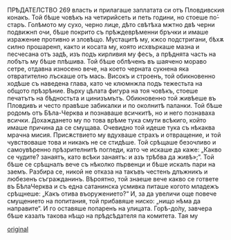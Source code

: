 ﻿ПРѢДАТЕЛСТВО
269
власть и прилагаше заплатата си отъ Пловдивския конакъ. Той бѣше човѣкъ на четирийсеть и петь години, но стоеше по́-старъ. Голѣмото му сухо, черно лице, дѣто свѣтѣха мжтно двѣ черни подвижнп очи, бѣше покрито съ прѣждеврѣменни бръчки и имаше изражение противно и зловѣщо. Мустацитѣ му, кжсо подстригани, бѣхѫ силно прошаренп, както и косата му, която исхвъркаше мазна и песчесана отъ задѣ, изъ подъ кирливия му фесъ, а прѣднята часть на лобътъ му бѣше плѣшива. Той бѣше облѣченъ въ шаячено мораво сетре, отдавна износено вече, на което черната сукнена яка отвратително лъскаше отъ мась. Високъ и строенъ, той обикновенно ходѣше съ наведена глава, като че клюмнжла подъ тежестьта на общото прѣзрѣние. Върху цѣлата фигура на тоя човѣкъ, стоеше печатътъ на бѣдностьта и цинизъмътъ. Обикновенно той живѣеше въ Пловдивъ и често правѣше забикалки и по околнитѣ паланки. Той бѣше родомъ отъ Бѣла-Черква и познаваше всичкитѣ, но и него познаваха всички. Дохаждането му по това врѣме тука смути всѣкиго, който имаше причина да се смущава. Очевидно той идеше тука съ нѣкаква мрачна мисия. Присѫствието му вдухваше страхъ и отвращение, и той чувствоваше това и никакъ не се стидѣше. Той срѣщаше безочливо и самоувѣренно прѣзрителнитѣ погледи, като че искаше да каже: „Какво се чудите? занаятъ, като всѣки занаятъ: и азъ трѣбва да живѣ»;“. Той бѣше се срѣщналъ вече съ нѣколко първенци и бѣше искалъ пари на заемъ. Разбира се, никой не отказа на такъвъ честенъ длъжникъ и любезенъ съгражданинъ. Вѣроятно, той знаеше вече какво се гответе въ БѣлаЧерква и съ една сатанинска усмивка питаше когото младежъ срѣщнеше: „Какъ отива въоружението?“ И, за да увеличи още повече смущението на попитания, той прибавяше ниско: „нищо нѣма да направите“. И го оставяше попаренъ на улицата. Горѣ-до́лу, завчера бѣше казалъ такова нѣщо на прѣдсѣдателя па комитета. Тая му

[original](images/304.jpg)